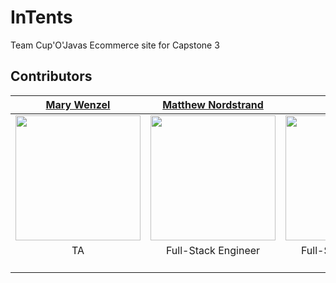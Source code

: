 # InTents
Team Cup'O'Javas Ecommerce site for Capstone 3

## Contributors

|												[Mary Wenzel](https://github.com/Mary-Wenzel-TGS)																											|                                        [Matthew Nordstrand](https://github.com/MatthewNordstrand)                                         |                                       [Kit Sidhu](https://github.com/kitsi)                                        |                                       [Donavyn Haley](https://github.com/donavynhaley)                                        |                                              [Garrett Molle](https://github.com/gmolle)                                               |                                       [Pallavi Deshpande](https://github.com/)                                        
|						:------------------------------------------------------------------------------------------------------------------------: 																																| :------------------------------------------------------------------------------------------------------------------------: 				| :---------------------------------------------------------------------------------------------------------------------------: | :---------------------------------------------------------------------------------------------------------------------------: | :---------------------------------------------------------------------------------------------------------------------------------: | :------------------------------------------------------------------------------------------------------------------: 
|						[<img src="https://ca.slack-edge.com/T02TPUBRWRE-U02T6AB0V4N-e09833243ae9-512" width = "200" />](https://github.com/Mary-Wenzel-TGS)  																																	|     [<img src="https://ca.slack-edge.com/T02TPUBRWRE-U02UL3PL9RT-341a17792b83-512" width = "200" />](https://github.com/MatthewNordstrand)      |      [<img src="https://ca.slack-edge.com/T02TPUBRWRE-U02VCNVHL0Y-9facf060112a-512" width = "200" />](https://github.com/kitsi)      |      [<img src="https://ca.slack-edge.com/T02TPUBRWRE-U02U8CANFRV-3036cfbe9165-512" width = "200" />](https://github.com/donavynhaley)       |           [<img src="https://ca.slack-edge.com/T02TPUBRWRE-U02V1L5404R-51beb54fe2b4-512" width = "200" />](https://github.com/gmolle)            |     [<img src="https://ca.slack-edge.com/T02TPUBRWRE-U02UGARFYP8-26b71ceb23a7-512" width="200" />](https://github.com/)      
|																	       TA      	  																					|                                                            Full-Stack Engineer                                                    		|                                                      Full-Stack Engineer                                                      |                                                      Full-Stack Engineer                                                       |                                                         Full-Stack Engineer                                                          |                                                  Full-Stack Engineer                                                   
|																	[<img src="https://github.com/favicon.ico" width="15"> ](https://github.com/Mary-Wenzel-TGS)																						|                  [<img src="https://github.com/favicon.ico" width="15"> ](https://github.com/MatthewNordstrand)                   		|                   [<img src="https://github.com/favicon.ico" width="15"> ](https://github.com/kitsi)                   |                   [<img src="https://github.com/favicon.ico" width="15"> ](https://github.com/donavynhaley)                   |                        [<img src="https://github.com/favicon.ico" width="15"> ](https://github.com/gmolle)                        |                 [<img src="https://github.com/favicon.ico" width="15"> ](https://github.com/)                 
